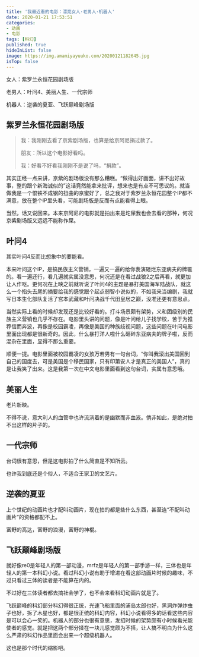 ```yaml
---
title: '我最近看的电影：漂亮女人·老男人·机器人'
date: 2020-01-21 17:53:51
categories:
- 动画
- 电影
tags: [科幻]
published: true
hideInList: false
image: https://img.amamiyayuuko.com/20200121182645.jpg
isTop: false
---
```

女人：紫罗兰永恒花园剧场版

老男人：叶问4、美丽人生、一代宗师

机器人：逆袭的夏亚、飞跃巅峰剧场版

<!-- more -->

## 紫罗兰永恒花园剧场版

> 我：我刚刚去看了京紫剧场版，也算是给京阿尼捐过款了。
>
> 朋友：所以这个电影好看吗。
>
> 我：好看不好看我刚刚不是说了吗，“捐款”。

其实正经一点来讲，京紫的剧场版没有那么糟糕。“做得出好画面，讲不出好故事，整的跟个新海诚似的”这话竟然能拿来批评，想来也是有点不可思议的。就当做我是一个恨铁不成钢的扭曲的京蜜好了，总之我对于紫罗兰永恒花园整个IP都不满意，放在整个IP里头看，可能剧场版是反而有点能看得上眼。

当然，话又说回来。本来京阿尼的电影就是拍出来是坨屎我也会去看的那种，何况京紫剧场版又远远不能称作屎。

## 叶问4

其实叶问4反而比想象中的要能看。

本来叶问这个IP，是搞民族主义营销，一遍又一遍的给你表演砸烂东亚病夫的牌匾的。看一遍还行，看几遍就实属没意思，何况还是在看过战狼2之后再看，就更加让人作呕。更何况在上映之前就听说了叶问4的主题是暴打美国海军陆战队，就这么一个掐头去尾的摘要给我的感觉跟个起点弱智小说似的，不如我来当编剧，我就写日本生化部队复活了宫本武藏和叶问决战千代田皇居之巅，没准还更有意思点。

当然实际上看的时候却发现还是比较好看的。打斗场景颇有架势，义和团级别的民族主义营销也几乎不存在。电影里头讲的问题，像是叶问给儿子找学校，苦于为推荐信而奔波，再像是校园霸凌，再像是美国的种族歧视问题，这些问题在叶问电影里面出现都是很新奇的。因此，什么暴打洋人啦什么砸碎东亚病夫的牌子啦，反而混杂在里面，显得不那么重要。

顺便一提。电影里面被校园霸凌的女孩万若男有一句台词，“你叫我滚出美国回到自己的国度去，可是美国是个移民国家，只有印第安人才是真正的美国人”，真的是让我笑了出来。这是我第一次在中文电影里面看到这句台词，实属有意思哦。

## 美丽人生

老片新映。

不得不说，意大利人的血管中也许流淌着的是幽默而非血液。倘非如此，是绝对拍不出这样的片子的。

## 一代宗师

台词很有意思，但是这电影拍了什么简直是不知所云。

也许我到底还是个俗人，不适合王家卫的文艺片。

## 逆袭的夏亚

上个世纪的动画片也才配叫动画片，现在拍的都是些什么东西，甚至连“不配叫动画片”的资格都配不上。

富野的高达，富野的浪漫，富野的神棍。

## 飞跃颠峰剧场版

就好像re0是年轻人的第一部动漫，mrfz是年轻人的第一部手游一样，三体也是年轻人的第一本科幻小说。看过科幻小说有助于增进在看这部动画片时候的趣味，不过只看过三体的读者是不能算在内的。

不过好在三体读者都去搞社会学了，也不会来看科幻动画片就是了。

飞跃巅峰的科幻部分科幻得很正统，光速飞船里面的浦岛太郎也好，黑洞炸弹炸虫子也好，拆了木星也好，都是很正统的科幻内容，科幻小说看得多的话看这些内容是可以会心一笑的。机器人的部分也很有意思，发招时候的架势颇有小时候看光能使者的感觉。就是把这两个部分揉在一块儿感觉颇为不搭，让人搞不明白为什么这么严肃的科幻作品里面会出来一个超级机器人。

这也是那个时代的缩影吧。